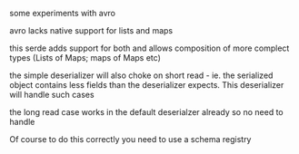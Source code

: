 some experiments with avro

avro lacks native support for lists and maps

this serde adds support for both and allows composition of more complect types (Lists of Maps; maps of Maps etc)

the simple deserializer will also choke on short read - ie. the serialized object contains less fields than the deserializer expects. 
This deserializer will handle such cases

the long read case works in the default deserialzer already so no need to handle

Of course to do this correctly you need to use a schema registry
